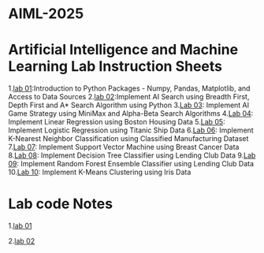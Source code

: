 
# AIML-2025
# Artificial Intelligence and Machine Learning Lab Instruction Sheets
1.[lab 01](https://github.com/kirankumareranki/AIML-2025/blob/main/AIML_A1.pdf):Introduction to Python Packages - Numpy, Pandas, Matplotlib, and Access to Data Sources
2.[lab 02](https://github.com/kirankumareranki/AIML-2025/blob/main/AIML_A2.pdf):Implement AI Search using Breadth First, Depth First and A* Search Algorithm using Python
3.[Lab 03](https://github.com/kirankumareranki/AIML-2025/blob/main/AIML_A3.pdf): Implement AI Game Strategy using MiniMax and Alpha-Beta Search Algorithms
4.[Lab 04](https://github.com/kirankumareranki/AIML-2025/blob/main/AIML_A4.pdf): Implement Linear Regression using Boston Housing Data
5.[Lab 05](https://github.com/kirankumareranki/AIML-2025/blob/main/AIML_A5.pdf): Implement Logistic Regression using Titanic Ship Data
6.[Lab 06](https://github.com/kirankumareranki/AIML-2025/blob/main/AIML_A6.pdf): Implement K-Nearest Neighbor Classification using Classified Manufacturing Dataset
7.[Lab 07](https://github.com/kirankumareranki/AIML-2025/blob/main/AIML_A7.pdf): Implement Support Vector Machine using Breast Cancer Data
8.[Lab 08](https://github.com/kirankumareranki/AIML-2025/blob/main/AIML_A8.pdf): Implement Decision Tree Classifier using Lending Club Data
9.[Lab 09](https://github.com/kirankumareranki/AIML-2025/blob/main/AIML_A9.pdf): Implement Random Forest Ensemble Classifier using Lending Club Data
10.[Lab 10](https://github.com/kirankumareranki/AIML-2025/blob/main/AIML_A10.pdf): Implement K-Means Clustering using Iris Data


# Lab code Notes
1.[lab 01](https://github.com/Charanvitha/AIML-2025/blob/main/Lab01_AIML.ipynb) 

2.[lab 02](https://github.com/Charanvitha/AIML-2025/blob/main/Lab02_AIML.ipynb)
